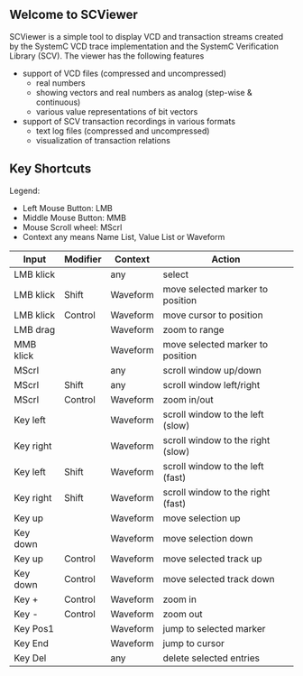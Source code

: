 ## Welcome to SCViewer

SCViewer is a simple tool to display VCD and transaction streams created by the SystemC VCD trace implementation and the SystemC Verification Library (SCV).
The viewer has the following features
* support of VCD files (compressed and uncompressed)
  * real numbers
  * showing vectors and real numbers as analog (step-wise & continuous)
  * various value representations of bit vectors
* support of SCV transaction recordings in various formats
   * text log files (compressed and uncompressed)
   * visualization of transaction relations

## Key Shortcuts

Legend:

* Left Mouse Button: LMB
* Middle Mouse Button: MMB
* Mouse Scroll wheel: MScrl
* Context any means Name List, Value List or Waveform

| Input     | Modifier | Context  | Action                            |
|-----------|----------|----------|-----------------------------------|
| LMB klick |          | any      | select                            |
| LMB klick | Shift    | Waveform | move selected marker to position  |
| LMB klick | Control  | Waveform | move cursor to position           |
| LMB drag  |          | Waveform | zoom to range                     |
| MMB klick |          | Waveform | move selected marker to position  |
| MScrl     |          | any      | scroll window up/down             |
| MScrl     | Shift    | any      | scroll window left/right          |
| MScrl     | Control  | Waveform | zoom in/out          |
| Key left  |          | Waveform | scroll window to the left (slow)  |
| Key right |          | Waveform | scroll window to the right (slow) |
| Key left  | Shift    | Waveform | scroll window to the left (fast)  |
| Key right | Shift    | Waveform | scroll window to the right (fast) |
| Key up    |          | Waveform | move selection up                 |
| Key down  |          | Waveform | move selection down               |
| Key up    | Control  | Waveform | move selected track up            |
| Key down  | Control  | Waveform | move selected track down          |
| Key +     | Control  | Waveform | zoom in                           |
| Key -     | Control  | Waveform | zoom out                          |
| Key Pos1  |          | Waveform | jump to selected marker           |
| Key End   |          | Waveform | jump to cursor                    |
| Key Del   |          | any      | delete selected entries           |
